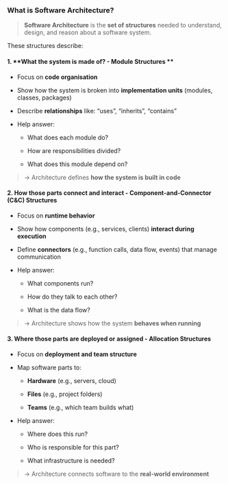 ### What is Software Architecture?
> **Software Architecture** is the **set of structures** needed to understand, design, and reason about a software system.  

  These structures describe:

#### 1. **What the system is made of? - Module Structures **
- Focus on **code organisation**
    
- Show how the system is broken into **implementation units** (modules, classes, packages)
    
- Describe **relationships** like: “uses”, “inherits”, “contains”
    
- Help answer:
    
    - What does each module do?
        
    - How are responsibilities divided?
        
    - What does this module depend on?
    
> → Architecture defines **how the system is built in code**
#### 2. **How those parts connect and interact - Component-and-Connector (C&C) Structures**
- Focus on **runtime behavior**
    
- Show how components (e.g., services, clients) **interact during execution**
    
- Define **connectors** (e.g., function calls, data flow, events) that manage communication
    
- Help answer:
    - What components run?
        
    - How do they talk to each other?
        
    - What is the data flow?
        
> → Architecture shows how the system **behaves when running**
#### 3. **Where those parts are deployed or assigned - Allocation Structures**
- Focus on **deployment and team structure**
    
- Map software parts to:
    
    - **Hardware** (e.g., servers, cloud)
        
    - **Files** (e.g., project folders)
        
    - **Teams** (e.g., which team builds what)
        
- Help answer:
    
    - Where does this run?
        
    - Who is responsible for this part?
        
    - What infrastructure is needed?
        

> → Architecture connects software to the **real-world environment**
